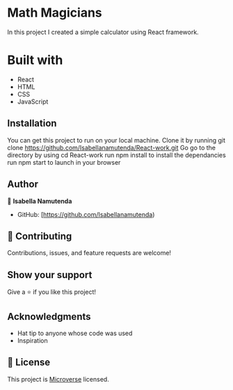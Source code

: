 # Math Magicians
In this project I created a simple calculator using React framework.


# Built with
- React
- HTML
- CSS
- JavaScript



<!-- ## Live Demo
[Live Demo Link]() -->


## Installation
You can get this project to run on your local machine. 
Clone it by running git clone https://github.com/Isabellanamutenda/React-work.git
Go go to the directory by using cd React-work
run npm install to install the dependancies
run npm start to launch in your browser

## Author

👤 **Isabella Namutenda**

- GitHub: [https://github.com/Isabellanamutenda)


## 🤝 Contributing

Contributions, issues, and feature requests are welcome!

## Show your support

Give a ⭐️ if you like this project!

## Acknowledgments

- Hat tip to anyone whose code was used
- Inspiration

## 📝 License

This project is [Microverse](https://www.microverse.org/) licensed.